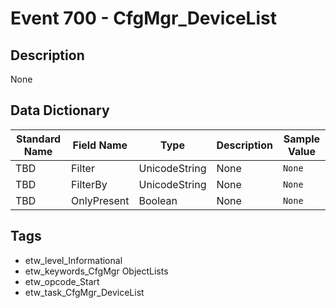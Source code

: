 # Event 700 - CfgMgr_DeviceList

## Description
None

## Data Dictionary
|Standard Name|Field Name|Type|Description|Sample Value|
|---|---|---|---|---|
|TBD|Filter|UnicodeString|None|`None`|
|TBD|FilterBy|UnicodeString|None|`None`|
|TBD|OnlyPresent|Boolean|None|`None`|

## Tags
* etw_level_Informational
* etw_keywords_CfgMgr ObjectLists
* etw_opcode_Start
* etw_task_CfgMgr_DeviceList